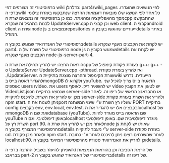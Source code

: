 ברפוסיטורי זה מצורפים דפי wiki כדלהלן: part4/wiki_pages לפי הנושאים שהוגדרו.
בדפי הwiki כל אחד לפי הנושא שלו מובאות דוגמאות ההרצה שנתבקשו בעזרת צילומי מסך מהאפליקציה ומהאתר.
כמו כן ברפוסיטורי זה נמצאים שרת הcpp שהתבקשנו לבנות בתרגיל זה שנקרא UpdateServer.cpp וכן קבצי ה web client.
קבצי הandroid client ושרת הnode js נמצאים בrepositories ייעודיים שהוגשו בקובץ הdetails באתר המודל.

ברפוסיטורי של האנדרואיד שמוגש בקובץ הdetails יש לקחת את הקבצים מענף שנקרא part4.
ברפוסיטורי של השרת של ה node js שמוגש בקובץ הdetails יש לקחת את הקבצים מענף שנקרא node-js-server-part-4.


הוראות הרצה:
יש להריץ תחילה את שרת הcpp בעזרת פקודת קימפול של g++: g++ -o UpdateServer UpdateServer.cpp -pthread. ואז להריץ בעזרת פקודת ./UpdateServer. שורת הקימפול וההרצה מוצגת בתיקיית הwiki הייעודית.
נדרש להגדיר דאטה בייס בmongoDB ולקרוא לו youTube. הדאטה בייס צריך להכיל שני אוספים: users וvideo.
את users יש להשאיר ריק.
לאוסף video יש לטעון את הקובץ VideoList.json שנמצא בתיקיית server-side או מהבראנצ הראשי של ריפו זה.
לאחר מכן יש להריץ את השרת. להיכנס לתיקיית server-side ולהריץ את השרת בעזרת פקודת npm start.
ניתן לשנות את הport שעליו רץ השרת ע"י שינוי המשתנה PORT בתיקיית config בקבצים env, env.local, env.test.
בקבצים אלו יש להגדיר את הlocalhost של הmongoDB ואת שם הdatabase (youTube). שם הדאטה בייס מוגדר להיות youTube באופן דיפולטיבי. וגם הlocalhost מוגדר דיפולטיבית שם.
באופן דיפולטיבי השרת רץ על port 90.
לאחר מכן יש להריץ את שרת הnode js שאותו יש לקחת מהרפוסיטורי המצורף בקובץ הdetails ע"י מעבר לתיקייה server-side בעזרת פקודת cd. ולאחר מכן פקודת npm start.
לאחר שהשרתים רצים ניתן להיכנס לאתר ע"י כתובת localhost:90. וכן להריץ את האנדרואיד סטודיו מהרפוסיטורי המיועד בקובץ הdetails.

ניתן להיעזר בשביל ההרצה בדפי הwiki של הרמת הסביבה וכן בהוראות הנמצאות בבראנצ part-2 בריפוסיטורי של האנרואיד שהוגש בקובץ הdetails של ריפו זה.




